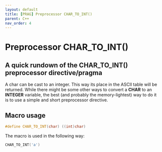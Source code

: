 ```yaml
---
layout: default
title: [PRAG] Preprocessor CHAR_TO_INT()
parent: C++
nav_order: 4
---
```


# Preprocessor CHAR_TO_INT()

## A quick rundown of the CHAR_TO_INT() preprocessor directive/pragma

A char can be cast to an integer. This way its place in the ASCII table will be returned. While there might be some other ways to convert a **CHAR** to an **INTEGER** variable, the best (and probably the memory-lightest) way to do it is to use a simple and short preprocessor directive.

## Macro usage
```cpp
#define CHAR_TO_INT(char) ((int)char)
```

The macro is used in the following way:
```cpp
CHAR_TO_INT('a')
```

